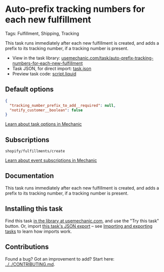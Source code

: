 # Auto-prefix tracking numbers for each new fulfillment

Tags: Fulfillment, Shipping, Tracking

This task runs immediately after each new fulfillment is created, and adds a prefix to its tracking number, if a tracking number is present.

* View in the task library: [usemechanic.com/task/auto-prefix-tracking-numbers-for-each-new-fulfillment](https://usemechanic.com/task/auto-prefix-tracking-numbers-for-each-new-fulfillment)
* Task JSON, for direct import: [task.json](../../tasks/auto-prefix-tracking-numbers-for-each-new-fulfillment.json)
* Preview task code: [script.liquid](./script.liquid)

## Default options

```json
{
  "tracking_number_prefix_to_add__required": null,
  "notify_customer__boolean": false
}
```

[Learn about task options in Mechanic](https://docs.usemechanic.com/article/471-task-options)

## Subscriptions

```liquid
shopify/fulfillments/create
```

[Learn about event subscriptions in Mechanic](https://docs.usemechanic.com/article/408-subscriptions)

## Documentation

This task runs immediately after each new fulfillment is created, and adds a prefix to its tracking number, if a tracking number is present.

## Installing this task

Find this task [in the library at usemechanic.com](https://usemechanic.com/task/auto-prefix-tracking-numbers-for-each-new-fulfillment), and use the "Try this task" button. Or, import [this task's JSON export](../../tasks/auto-prefix-tracking-numbers-for-each-new-fulfillment.json) – see [Importing and exporting tasks](https://docs.usemechanic.com/article/505-importing-and-exporting-tasks) to learn how imports work.

## Contributions

Found a bug? Got an improvement to add? Start here: [../../CONTRIBUTING.md](../../CONTRIBUTING.md).
